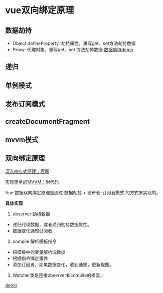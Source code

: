 # vue双向绑定原理

## 数据劫持
- Object.defineProperty: 劫持属性。重写get、set方法劫持数据
- Proxy: 代理对象。重写get、set 方法劫持数据
  [数据劫持demo](http://127.0.0.1:5500/example/jiechi/index.html)

## 递归

## 单例模式
## 发布订阅模式
## createDocumentFragment
## mvvm模式

## 双向绑定原理
[深入响应式原理：官网](https://cn.vuejs.org/guide/extras/reactivity-in-depth.html)

[实现简单的MVVM：附代码](https://www.jianshu.com/p/0983d2d0a416)

Vue 数据双向绑定原理是通过 数据劫持 + 发布者-订阅者模式 的方式来实现的。

**具体实现**
1. observer 劫持数据
  - 递归代理数据，或者递归劫持数据属性。
  - 数据变化通知订阅者
2. compile 解析模板指令
  - 把模板中的变量解析成数据
  - 根据指令绑定事件
  - 添加订阅者，如果数据变化，收到通知，更新视图。
3. Watcher类是连接observer和compile的桥梁，




[demo](http://127.0.0.1:5500/example/vue/index.html)
